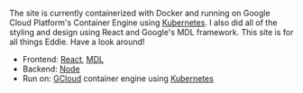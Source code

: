 The site is currently containerized with Docker and running on Google Cloud Platform's Container Engine using [Kubernetes](https://kubernetes.io/). I also did all of the styling and design using React and Google's MDL framework. This site is for all things Eddie. Have a look around!
* Frontend: [React](https://facebook.github.io/react/), [MDL](https://getmdl.io/)
* Backend: [Node](https://nodejs.org/en/)
* Run on: [GCloud](https://cloud.google.com/) container engine using [Kubernetes](https://kubernetes.io/)